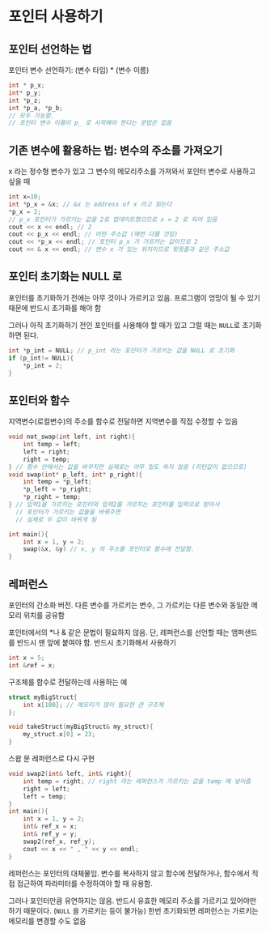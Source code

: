 # 포인터 사용하기 

## 포인터 선언하는 법
포인터 변수 선언하기: (변수 타입) * (변수 이름)
```cpp
int * p_x; 
int* p_y; 
int *p_z; 
int *p_a, *p_b; 
// 모두 가능함. 
// 포인터 변수 이름이 p_ 로 시작해야 한다는 문법은 없음
``` 

## 기존 변수에 활용하는 법: 변수의 주소를 가져오기 
x 라는 정수형 변수가 있고 그 변수의 메모리주소를 가져와서 포인터 변수로 사용하고 싶을 때
```cpp 
int x=10; 
int *p_x = &x; // &x 는 address of x 라고 읽는다 
*p_x = 2; 
// p_x 포인터가 가르키는 값을 2로 업데이트했으므로 x = 2 로 되어 있음 
cout << x << endl; // 2 
cout << p_x << endl; // 어떤 주소값 (매번 다를 것임) 
cout << *p_x << endl; // 포인터 p_x 가 가르키는 값이므로 2 
cout << & x << endl; // 변수 x 가 있는 위치이므로 윗윗줄과 같은 주소값
```

## 포인터 초기화는 NULL 로 
포인터를 초기화하기 전에는 아무 것이나 가르키고 있음. 프로그램이 엉망이 될 수 있기 때문에 반드시 초기화를 해야 함 

그러나 아직 초기화하기 전인 포인터를 사용해야 할 때가 있고 그럴 때는 `NULL`로 초기화하면 된다. 
```cpp
int *p_int = NULL; // p_int 라는 포인터가 가르키는 값을 NULL 로 초기화
if (p_int!= NULL){
	*p_int = 2; 
}
``` 

## 포인터와 함수
지역변수(로컬변수)의 주소를 함수로 전달하면 지역변수를 직접 수정할 수 있음
```cpp
void not_swap(int left, int right){
    int temp = left; 
    left = right; 
    right = temp; 
} // 함수 안에서는 값을 바꾸지만 실제로는 아무 일도 하지 않음 (리턴값이 없으므로) 
void swap(int* p_left, int* p_right){
    int temp = *p_left; 
    *p_left = *p_right; 
    *p_right = temp; 
} // 입력1을 가르키는 포인터와 입력2를 가르치는 포인터를 입력으로 받아서 
  // 포인터가 가르키는 값들을 바꿔주면 
  // 실제로 두 값이 바뀌게 됨

int main(){
    int x = 1, y = 2; 
    swap(&x, &y) // x, y 의 주소를 포인터로 함수에 전달함. 
}
```

## 레퍼런스 
포인터의 간소화 버전. 다른 변수를 가르키는 변수, 그 가르키는 다른 변수와 동일한 메모리 위치를 공유함 

포인터에서의 \*나 & 같은 문법이 필요하지 않음. 단, 레퍼런스를 선언할 때는 앰퍼샌드를 반드시 맨 앞에 붙여야 함. 반드시 초기화해서 사용하기 
```cpp 
int x = 5; 
int &ref = x; 
```

구조체를 함수로 전달하는데 사용하는 예 
```cpp
struct myBigStruct{
    int x[100]; // 메모리가 많이 필요한 큰 구조체
}; 

void takeStruct(myBigStruct& my_struct){
    my_struct.x[0] = 23; 
}
```
스왑 문 레퍼런스로 다시 구현
```cpp
void swap2(int& left, int& right){
    int temp = right; // right 라는 레퍼런스가 가르키는 값을 temp 에 넣어줌
    right = left; 
    left = temp; 
}
int main(){
    int x = 1, y = 2; 
    int& ref_x = x; 
    int& ref_y = y; 
    swap2(ref_x, ref_y); 
    cout << x << " , " << y << endl; 
}

``` 

레퍼런스는 포인터의 대체물임. 변수를 복사하지 않고 함수에 전달하거나, 함수에서 직접 접근하여 파라미터를 수정하여야 할 때 유용함. 

그러나 포인터만큼 유연하지는 않음. 반드시 유효한 메모리 주소를 가르키고 있어야만 하기 때문이다. (`NULL` 을 가르키는 등이 불가능) 한번 초기화되면 레퍼런스는 가르키는 메모리를 변경할 수도 없음 

